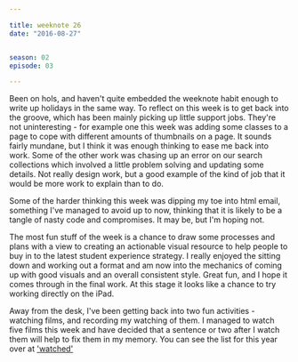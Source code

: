 ```yaml
---

title: weeknote 26
date: "2016-08-27"


season: 02
episode: 03

---
```


Been on hols, and haven't quite embedded the weeknote habit enough to write up holidays in the same way. To reflect on this week is to get back into the groove, which has been mainly picking up little support jobs. They're not uninteresting - for example one this week was adding some classes to a page to cope with different amounts of thumbnails on a page. It sounds fairly mundane, but I think it was enough thinking to ease me back into work. Some of the other work was chasing up an error on our search collections which involved a little problem solving and updating some details. Not really design work, but a good example of the kind of job that it would be more work to explain than to do.

Some of the harder thinking this week was dipping my toe into html email, something I've managed to avoid up to now, thinking that it is likely to be a tangle of nasty code and compromises. It may be, but I'm hoping not.

The most fun stuff of the week is a chance to draw some processes and plans with a view to creating an actionable visual resource to help people to buy in to the latest student experience strategy. I really enjoyed the sitting down and working out a format and am now into the mechanics of coming up with good visuals and an overall consistent style. Great fun, and I hope it comes through in the final work. At this stage it looks like a chance to try working directly on the iPad.

Away from the desk, I've been getting back into two fun activities - watching films, and recording my watching of them. I managed to watch five films this week and have decided that a sentence or two after I watch them will help to fix them in my memory. You can see the list for this year over at ['watched'][film]

[film]:/watched
